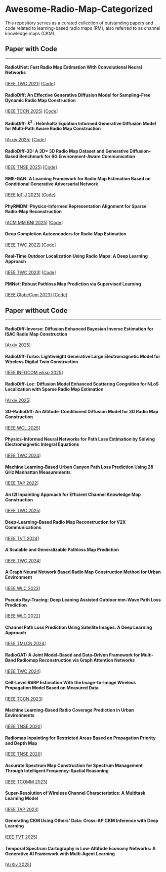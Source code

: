 # Awesome-Radio-Map-Categorized
This repository serves as a curated collection of outstanding papers and code related to learning-based radio maps (RM), also referred to as channel knowledge maps (CKM).

## Paper with Code
---
#### RadioUNet: Fast Radio Map Estimation With Convolutional Neural Networks
[[IEEE TWC 2021](https://ieeexplore.ieee.org/document/9354041)]
[[Code](https://github.com/RonLevie/RadioUNet)] 

#### RadioDiff: An Effective Generative Diffusion Model for Sampling-Free Dynamic Radio Map Construction
[[IEEE TCCN 2025](https://ieeexplore.ieee.org/document/10764739)]
[[Code](https://github.com/UNIC-Lab/RadioDiff)] 

#### RadioDiff- $k^2$ : Helmholtz Equation Informed Generative Diffusion Model for Multi-Path Aware Radio Map Construction
[[Arxiv 2025](https://arxiv.org/abs/2504.15623)]
[[Code](https://github.com/UNIC-Lab/RadioDiff-k)] 

#### RadioDiff-3D: A 3D× 3D Radio Map Dataset and Generative Diffusion-Based Benchmark for 6G Environment-Aware Communication
[[IEEE TNSE 2025](https://ieeexplore.ieee.org/document/11083758)]
[[Code](https://github.com/UNIC-Lab/UrbanRadio3D)] 

#### RME-GAN: A Learning Framework for Radio Map Estimation Based on Conditional Generative Adversarial Network
[[IEEE IoT J 2023](https://ieeexplore.ieee.org/document/10130091)]
[[Code](https://github.com/achinthaw/RME-GAN)] 

#### PhyRMDM: Physics-Informed Representation Alignment for Sparse Radio-Map Reconstruction
[[ACM MM BNI 2025](https://arxiv.org/abs/2501.19160)]
[[Code](https://github.com/Hxxxz0/RMDM)] 

#### Deep Completion Autoencoders for Radio Map Estimation
[[IEEE TWC 2022](https://ieeexplore.ieee.org/abstract/document/9523765)]
[[Code](https://github.com/fachu000/deep-autoencoders-cartography)] 

#### Real-Time Outdoor Localization Using Radio Maps: A Deep Learning Approach
[[IEEE TWC 2023](https://ieeexplore.ieee.org/abstract/document/10122907)]
[[Code](https://github.com/CagkanYapar/LocUNet)] 

#### PMNet: Robust Pathloss Map Prediction via Supervised Learning
[[IEEE GlobeCom 2023](https://ieeexplore.ieee.org/abstract/document/10437562)]
[[Code](https://github.com/abman23/PMNet)] 


## Paper without Code
---
#### RadioDiff-Inverse: Diffusion Enhanced Bayesian Inverse Estimation for ISAC Radio Map Construction
[[Arxiv 2025](https://arxiv.org/abs/2504.14298)]

#### RadioDiff-Turbo: Lightweight Generative Large Electromagnetic Model for Wireless Digital Twin Construction
[[IEEE INFOCOM wksp 2025](https://ieeexplore.ieee.org/document/11152929)]

#### RadioDiff-Loc: Diffusion Model Enhanced Scattering Congnition for NLoS Localization with Sparse Radio Map Estimation
[[Arxiv 2025](https://www.arxiv.org/abs/2509.01875)]

#### 3D-RadioDiff: An Altitude-Conditioned Diffusion Model for 3D Radio Map Construction
[[IEEE WCL 2025](https://ieeexplore.ieee.org/document/10963917)]

#### Physics-Informed Neural Networks for Path Loss Estimation by Solving Electromagnetic Integral Equations
[[IEEE TWC 2024](https://ieeexplore.ieee.org/abstract/document/10608081)]

#### Machine Learning-Based Urban Canyon Path Loss Prediction Using 28 GHz Manhattan Measurements
[[IEEE TAP 2022](https://ieeexplore.ieee.org/abstract/document/9722715)]

#### An I2I Inpainting Approach for Efficient Channel Knowledge Map Construction
[[IEEE TWC 2025](https://ieeexplore.ieee.org/abstract/document/10791446)]

#### Deep-Learning-Based Radio Map Reconstruction for V2X Communications
[[IEEE TVT 2024](https://ieeexplore.ieee.org/abstract/document/10292913)]

#### A Scalable and Generalizable Pathloss Map Prediction
[[IEEE TWC 2024](https://ieeexplore.ieee.org/abstract/document/10682525)]

#### A Graph Neural Network Based Radio Map Construction Method for Urban Environment
[[IEEE WLC 2023](https://ieeexplore.ieee.org/abstract/document/10078269)]

#### Pseudo Ray-Tracing: Deep Leaning Assisted Outdoor mm-Wave Path Loss Prediction
[[IEEE WLC 2022](https://ieeexplore.ieee.org/abstract/document/9774859)]

#### Channel Path Loss Prediction Using Satellite Images: A Deep Learning Approach
[[IEEE TMLCN 2024](https://ieeexplore.ieee.org/abstract/document/10663692)]

#### RadioGAT: A Joint Model-Based and Data-Driven Framework for Multi-Band Radiomap Reconstruction via Graph Attention Networks
[[IEEE TWC 2024](https://ieeexplore.ieee.org/abstract/document/10682510)]

#### Cell-Level RSRP Estimation With the Image-to-Image Wireless Propagation Model Based on Measured Data
[[IEEE TCCN 2023](https://ieeexplore.ieee.org/abstract/document/10227351)]

#### Machine Learning-Based Radio Coverage Prediction in Urban Environments
[[IEEE TNSE 2020](https://ieeexplore.ieee.org/abstract/document/9247298)]

#### Radiomap Inpainting for Restricted Areas Based on Propagation Priority and Depth Map
[[IEEE TNSE 2020](https://ieeexplore.ieee.org/abstract/document/10424680)]

#### Accurate Spectrum Map Construction for Spectrum Management Through Intelligent Frequency-Spatial Reasoning
[[IEEE TCOMM 2023](https://ieeexplore.ieee.org/abstract/document/10103465)]

#### Super-Resolution of Wireless Channel Characteristics: A Multitask Learning Model
[[IEEE TAP 2023](https://ieeexplore.ieee.org/abstract/document/10224827)]

#### Generating CKM Using Others' Data: Cross-AP CKM Inference with Deep Learning
[IEEE TVT 2025](https://ieeexplore.ieee.org/abstract/document/11146461)]

#### Temporal Spectrum Cartography in Low-Altitude Economy Networks: A Generative AI Framework with Multi-Agent Learning
[[ArXiv 2025](https://arxiv.org/abs/2505.15571)]

